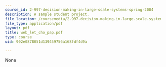 ```yaml
---
course_id: 2-997-decision-making-in-large-scale-systems-spring-2004
description: A sample student project.
file_location: /coursemedia/2-997-decision-making-in-large-scale-systems-spring-2004/902e0878051d139459756a168fdf4d9a_web_let_cho_pap.pdf
file_type: application/pdf
layout: pdf
title: web_let_cho_pap.pdf
type: course
uid: 902e0878051d139459756a168fdf4d9a

---
```

None